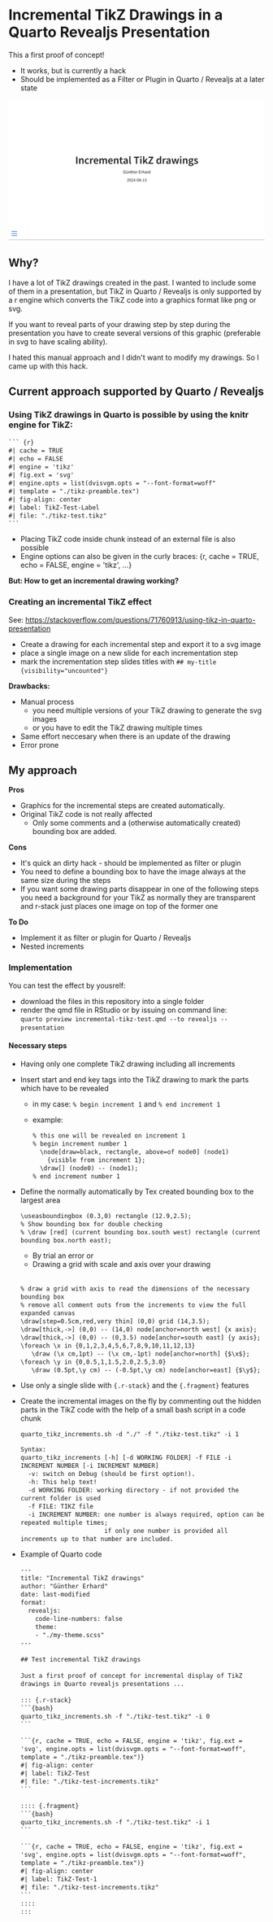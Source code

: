 # Incremental TikZ Drawings in a Quarto Revealjs Presentation

This a first proof of concept!

- It works, but is currently a hack
- Should be implemented as a Filter or Plugin in Quarto / Revealjs at a later state

![Example of qmd file above](https://github.com/GuentherE/Inc-TikZ-in-Quarto/blob/main/example.gif)

## Why?

I have a lot of TikZ drawings created in the past. I wanted to include some of 
them in a presentation, but TikZ in Quarto / Revealjs is only supported by a r engine 
which converts the TikZ code into a graphics format like png or svg.

If you want to reveal parts of your drawing step by step during the presentation you 
have to create several versions of this graphic (preferable in svg to have scaling
ability). 

I hated this manual approach and I didn't want to modify my drawings. So I came up with this hack.

## Current approach supported by Quarto / Revealjs

### Using TikZ drawings in Quarto is possible by using the knitr engine for TikZ:

````         
``` {r}
#| cache = TRUE
#| echo = FALSE
#| engine = 'tikz'
#| fig.ext = 'svg'
#| engine.opts = list(dvisvgm.opts = "--font-format=woff"
#| template = "./tikz-preamble.tex")
#| fig-align: center
#| label: TikZ-Test-Label
#| file: "./tikz-test.tikz"
```
````

-   Placing TikZ code inside chunk instead of an external file is also possible
-   Engine options can also be given in the curly braces: {r, cache = TRUE, echo = FALSE, engine = 'tikz', ...}

**But: How to get an incremental drawing working?**

### Creating an incremental TikZ effect

See: <https://stackoverflow.com/questions/71760913/using-tikz-in-quarto-presentation>

-   Create a drawing for each incremental step and export it to a svg image
-   place a single image on a new slide for each incrementation step
-   mark the incrementation step slides titles with `## my-title {visibility="uncounted"}`

**Drawbacks:**

-   Manual process
    -   you need multiple versions of your TikZ drawing to generate the svg images
    -   or you have to edit the TikZ drawing multiple times
-   Same effort neccesary when there is an update of the drawing
-   Error prone

## My approach

  **Pros**

  - Graphics for the incremental steps are created automatically.
  - Original TikZ code is not really affected
      - Only some comments and a (otherwise automatically created) bounding box are added.
 
  **Cons**

  - It's quick an dirty hack - should be implemented as filter or plugin
  - You need to define a bounding box to have the image always at the same size during the steps
  - If you want some drawing parts disappear in one of the following steps you need a background
    for your TikZ as normally they are transparent and r-stack just places one image on top of
    the former one

  **To Do**

  - Implement it as filter or plugin for Quarto / Revealjs
  - Nested increments

### Implementation

You can test the effect by yousrelf:

- download the files in this repository into a single folder 
- render the qmd file in RStudio or by issuing on command line: <br>
  `quarto preview incremental-tikz-test.qmd --to revealjs --presentation` 

#### Necessary steps

- Having only one complete TikZ drawing including all increments
- Insert start and end key tags into the TikZ drawing to mark the parts which have to be revealed
    - in my case: `% begin increment 1` and `% end increment 1`
    - example:

        ```
        % this one will be revealed on increment 1
        % begin increment number 1
          \node[draw=black, rectangle, above=of node0] (node1)
            {visible from increment 1};
          \draw[] (node0) -- (node1);
        % end increment number 1
       ```
- Define the normally automatically by Tex created bounding box to the largest area

    ```
    \useasboundingbox (0.3,0) rectangle (12.9,2.5);
    % Show bounding box for double checking
    % \draw [red] (current bounding box.south west) rectangle (current bounding box.north east);
    ```
    - By trial an error or
    - Drawing a grid with scale and axis over your drawing
    <br>
    
    ```
    % draw a grid with axis to read the dimensions of the necessary bounding box
    % remove all comment outs from the increments to view the full expanded canvas
    \draw[step=0.5cm,red,very thin] (0,0) grid (14,3.5);
    \draw[thick,->] (0,0) -- (14,0) node[anchor=north west] {x axis};
    \draw[thick,->] (0,0) -- (0,3.5) node[anchor=south east] {y axis};
    \foreach \x in {0,1,2,3,4,5,6,7,8,9,10,11,12,13}
       \draw (\x cm,1pt) -- (\x cm,-1pt) node[anchor=north] {$\x$};
    \foreach \y in {0,0.5,1,1.5,2.0,2.5,3.0}
       \draw (0.5pt,\y cm) -- (-0.5pt,\y cm) node[anchor=east] {$\y$};
    ``` 
- Use only a single slide with `{.r-stack}` and the `{.fragment}` features
- Create the incremental images on the fly by commenting out the hidden parts in the TikZ code with the help of a small bash script in a code chunk
  
  ```{bash}
  quarto_tikz_increments.sh -d "./" -f "./tikz-test.tikz" -i 1
  ```

  ``` 
  Syntax:
  quarto_tikz_increments [-h] [-d WORKING FOLDER] -f FILE -i INCREMENT NUMBER [-i INCREMENT NUMBER]
    -v: switch on Debug (should be first option!).
    -h: This help text!
    -d WORKING FOLDER: working directory - if not provided the current folder is used
    -f FILE: TIKZ file 
    -i INCREMENT NUMBER: one number is always required, option can be repeated multiple times;
                         if only one number is provided all increments up to that number are included.
  ```

- Example of Quarto code
  
  ````
  ---
  title: "Incremental TikZ drawings"
  author: "Günther Erhard"
  date: last-modified
  format: 
    revealjs:
      code-line-numbers: false
      theme: 
      - "./my-theme.scss"
  ---

  ## Test incremental TikZ drawings

  Just a first proof of concept for incremental display of TikZ drawings in Quarto revealjs presentations ...

  ::: {.r-stack}
  ```{bash}
  quarto_tikz_increments.sh -f "./tikz-test.tikz" -i 0
  ```

  ```{r, cache = TRUE, echo = FALSE, engine = 'tikz', fig.ext = 'svg', engine.opts = list(dvisvgm.opts = "--font-format=woff", template = "./tikz-preamble.tex")}
  #| fig-align: center
  #| label: TikZ-Test
  #| file: "./tikz-test-increments.tikz"
  ```

  :::: {.fragment}
  ```{bash}
  quarto_tikz_increments.sh -f "./tikz-test.tikz" -i 1
  ```

  ```{r, cache = TRUE, echo = FALSE, engine = 'tikz', fig.ext = 'svg', engine.opts = list(dvisvgm.opts = "--font-format=woff", template = "./tikz-preamble.tex")}
  #| fig-align: center
  #| label: TikZ-Test-1
  #| file: "./tikz-test-increments.tikz"
  ```
  ::::
  :::
  ````

